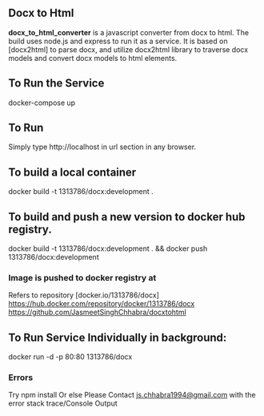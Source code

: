 ## Docx to Html

**docx_to_html_converter** is a javascript converter from docx to html.
The build uses node.js and express to run it as a service.
It is based on [docx2html] to parse docx, and utilize docx2html library to traverse docx models and convert docx models to html elements.

## To Run the Service 
docker-compose up

## To Run
Simply type http://localhost in url section in any browser.

## To build a local container
docker build -t 1313786/docx:development .

## To build and push a new version to docker hub registry.
docker build -t 1313786/docx:development . && docker push 1313786/docx:development

### Image is pushed to docker registry at
Refers to repository [docker.io/1313786/docx]
https://hub.docker.com/repository/docker/1313786/docx
https://github.com/JasmeetSinghChhabra/docxtohtml

## To Run Service Individually in background: 
docker run -d -p 80:80 1313786/docx

### Errors 
Try npm install
Or else Please Contact js.chhabra1994@gmail.com with the error stack trace/Console Output
